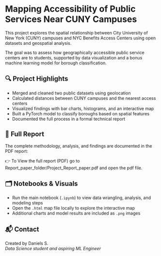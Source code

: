 # Mapping Accessibility of Public Services Near CUNY Campuses

This project explores the spatial relationship between City University of New York (CUNY) campuses and NYC Benefits Access Centers using open datasets and geospatial analysis.

The goal was to assess how geographically accessible public service centers are to students, supported by data visualization and a bonus machine learning model for borough classification.

## 🔍 Project Highlights

- Merged and cleaned two public datasets using geolocation
- Calculated distances between CUNY campuses and the nearest access centers
- Visualized findings with bar charts, histograms, and an interactive map
- Built a PyTorch model to classify boroughs based on spatial features
- Documented the full process in a formal technical report

## 📄 Full Report

The complete methodology, analysis, and findings are documented in the PDF report:

👉 To View the full report (PDF) go to Report_paper_folder/Project_Report_paper.pdf and open the pdf file.

## 🗂️ Notebooks & Visuals

- Run the main notebook (`.ipynb`) to view data wrangling, analysis, and modeling steps
- Open the `.html` map file locally to explore the interactive map
- Additional charts and model results are included as `.png` images

## 📬 Contact

Created by Daniels S.  
*Data Science student and aspiring ML Engineer*
